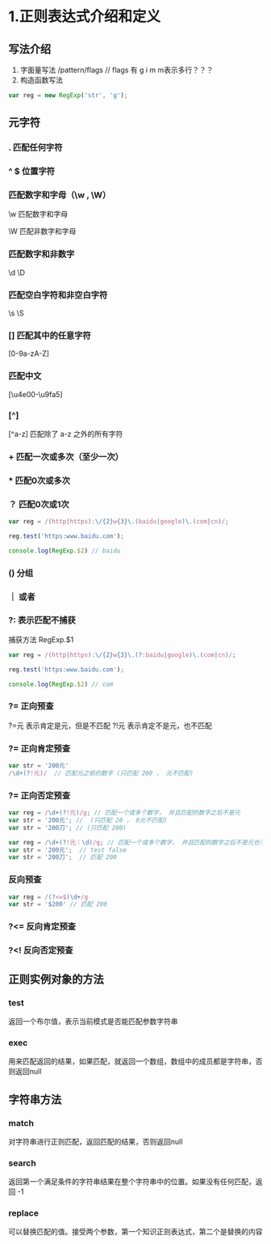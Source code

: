 # 1.正则表达式介绍和定义

## 写法介绍

1. 字面量写法
  /pattern/flags   // flags 有 g i m  m表示多行？？？
2. 构造函数写法
```js
var reg = new RegExp('str', 'g');
```


## 元字符

### . 匹配任何字符

### ^ $ 位置字符

### 匹配数字和字母（\w , \W）

\w 匹配数字和字母

\W 匹配非数字和字母

### 匹配数字和非数字 

\d  \D

### 匹配空白字符和非空白字符 

\s  \S

### [] 匹配其中的任意字符

[0-9a-zA-Z]

### 匹配中文

[\u4e00-\u9fa5]

### [^]

[^a-z] 匹配除了 a-z 之外的所有字符

### + 匹配一次或多次（至少一次）

### * 匹配0次或多次

### ？ 匹配0次或1次

```js
var reg = /(http|https):\/{2}w{3}\.(baidu|google)\.(com|cn)/;

reg.test('https:www.baidu.com');

console.log(RegExp.$2) // baidu

```

### () 分组

### ｜ 或者

### ?: 表示匹配不捕获

捕获方法 RegExp.$1

```js
var reg = /(http|https):\/{2}w{3}\.(?:baidu|google)\.(com|cn)/;

reg.test('https:www.baidu.com');

console.log(RegExp.$2) // com
```

### ?= 正向预查

?=元 表示肯定是元，但是不匹配
?!元 表示肯定不是元，也不匹配

### ?= 正向肯定预查

```js
var str = '200元'  
/\d+(?!元)/  // 匹配元之前的数字 (只匹配 200 ， 元不匹配)
```

### ?= 正向否定预查

```js
var reg = /\d+(?!元)/g; // 匹配一个或多个数字， 并且匹配的数字之后不是元
var str = '200元'; //  (只匹配 20 ， 0元不匹配)
var str = '200刀'; // (只匹配 200)

var reg = /\d+(?!元｜\d)/g; // 匹配一个或多个数字， 并且匹配的数字之后不是元也不是数字
var str = '200元';  // test false 
var str = '200刀';  // 匹配 200
```

### 反向预查

```js
var reg = /(?<=$)\d+/g
var str = '$200' // 匹配 200
```

### ?<= 反向肯定预查

### ?<! 反向否定预查

## 正则实例对象的方法

### test

返回一个布尔值，表示当前模式是否能匹配参数字符串

### exec

用来匹配返回的结果，如果匹配，就返回一个数组，数组中的成员都是字符串，否则返回null

## 字符串方法

### match

对字符串进行正则匹配，返回匹配的结果，否则返回null

### search

返回第一个满足条件的字符串结果在整个字符串中的位置。如果没有任何匹配，返回 -1

### replace

可以替换匹配的值。接受两个参数，第一个知识正则表达式，第二个是替换的内容

<!-- ## 增则表达式案例
 -->
